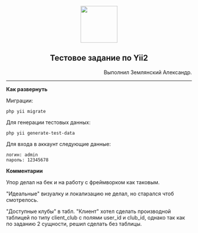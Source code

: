 <p align="center">
    <a href="https://github.com/yiisoft" target="_blank">
        <img src="https://avatars0.githubusercontent.com/u/993323" height="100px">
    </a>
</p>

<h2 align=center>Тестовое задание по Yii2</h2>
<p align="right">Выполнил Землянский Александр.</p>
<hr>

**Как развернуть**

Миграции:
```
php yii migrate
```

Для генерации тестовых данных:
```
php yii generate-test-data
```
Для входа в аккаунт следующие данные:
```
логин: admin
пароль: 12345678
```

**Комментарии**

Упор делал на бек и на работу с фреймворком как таковым.

"Идеальные" визуалку и локализацию не делал, но старался чтоб смотрелось.

"Доступные клубы" в табл. "Клиент" хотел сделать производной таблицей по типу
client_club с полями user_id и club_id, однако так как по заданию 2 сущности, решил сделать
без таблицы.
